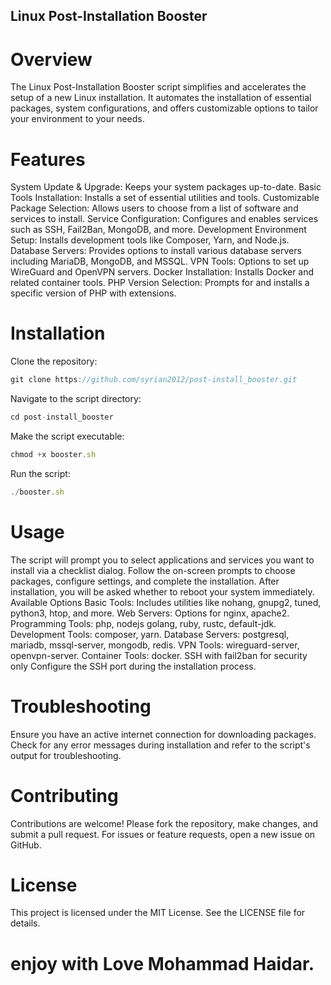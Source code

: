 ## Linux Post-Installation Booster

# Overview
The Linux Post-Installation Booster script simplifies and accelerates the setup of a new Linux installation. It automates the installation of essential packages, system configurations, and offers customizable options to tailor your environment to your needs.

# Features
System Update & Upgrade: Keeps your system packages up-to-date.
Basic Tools Installation: Installs a set of essential utilities and tools.
Customizable Package Selection: Allows users to choose from a list of software and services to install.
Service Configuration: Configures and enables services such as SSH, Fail2Ban, MongoDB, and more.
Development Environment Setup: Installs development tools like Composer, Yarn, and Node.js.
Database Servers: Provides options to install various database servers including MariaDB, MongoDB, and MSSQL.
VPN Tools: Options to set up WireGuard and OpenVPN servers.
Docker Installation: Installs Docker and related container tools.
PHP Version Selection: Prompts for and installs a specific version of PHP with extensions.

# Installation

Clone the repository:
```javascript
git clone https://github.com/syrian2012/post-install_booster.git
```

Navigate to the script directory:
```javascript
cd post-install_booster
```

Make the script executable:
```javascript
chmod +x booster.sh
```

Run the script:
```javascript
./booster.sh
```

# Usage
The script will prompt you to select applications and services you want to install via a checklist dialog.
Follow the on-screen prompts to choose packages, configure settings, and complete the installation.
After installation, you will be asked whether to reboot your system immediately.
Available Options
Basic Tools: Includes utilities like nohang, gnupg2, tuned, python3, htop, and more.
Web Servers: Options for nginx, apache2.
Programming Tools: php, nodejs golang, ruby, rustc, default-jdk.
Development Tools: composer, yarn.
Database Servers: postgresql, mariadb, mssql-server, mongodb, redis.
VPN Tools: wireguard-server, openvpn-server.
Container Tools: docker.
SSH with fail2ban for security only Configure the SSH port during the installation process.

# Troubleshooting
Ensure you have an active internet connection for downloading packages.
Check for any error messages during installation and refer to the script's output for troubleshooting.

# Contributing
Contributions are welcome! Please fork the repository, make changes, and submit a pull request. For issues or feature requests, open a new issue on GitHub.

# License
This project is licensed under the MIT License. See the LICENSE file for details.

# enjoy with Love Mohammad Haidar.

